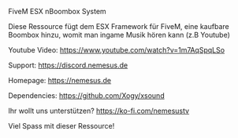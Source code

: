 FiveM ESX nBoombox System

Diese Ressource fügt dem ESX Framework für FiveM, eine kaufbare Boombox hinzu, womit man ingame Musik hören kann (z.B Youtube)

Youtube Video: https://www.youtube.com/watch?v=1m7AqSpqLSo

Support: https://discord.nemesus.de

Homepage: https://nemesus.de

Dependencies: https://github.com/Xogy/xsound

Ihr wollt uns unterstützen? https://ko-fi.com/nemesustv

Viel Spass mit dieser Ressource!
